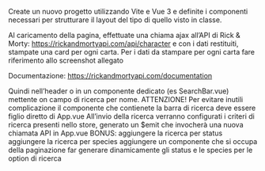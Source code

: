Create un nuovo progetto utilizzando Vite e Vue 3 e definite i componenti necessari per strutturare il layout del tipo di quello visto in classe.

Al caricamento della pagina, effettuate una chiama ajax all’API di Rick & Morty: https://rickandmortyapi.com/api/character e con i dati restituiti, stampate una card per ogni carta.
Per i dati da stampare per ogni carta fare riferimento allo screenshot allegato

Documentazione:
https://rickandmortyapi.com/documentation



Quindi nell’header o in un componente dedicato (es SearchBar.vue) mettente on campo di ricerca per nome.
ATTENZIONE! Per evitare inutili complicazione il componente che contienete la barra di ricerca deve essere figlio diretto di App.vue
All’invio della ricerca verranno configurati i criteri di ricerca presenti nello store, generato un $emit che invocherà una nuova chiamata API in App.vue
BONUS:
aggiungere la ricerca per status
aggiungere la ricerca per species
aggiungere un componente che si occupa della paginazione
far generare dinamicamente gli status e le species per le option di ricerca